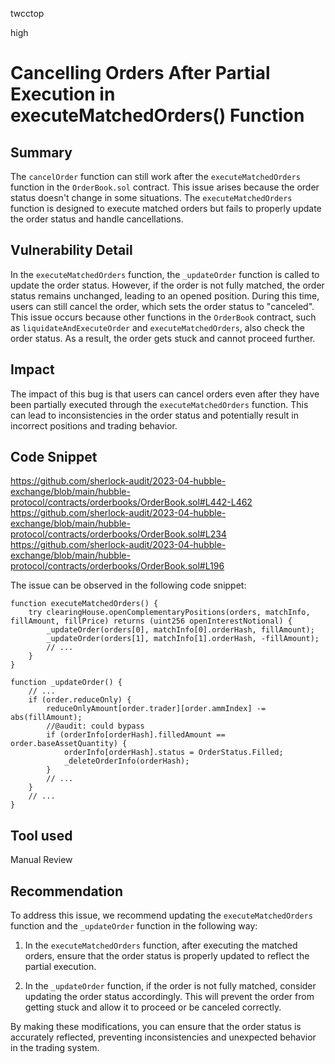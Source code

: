 twcctop

high

# Cancelling Orders After Partial Execution in executeMatchedOrders() Function

## Summary

The `cancelOrder` function can still work after the `executeMatchedOrders` function in the `OrderBook.sol` contract. This issue arises because the order status doesn't change in some situations. The `executeMatchedOrders` function is designed to execute matched orders but fails to properly update the order status and handle cancellations.

## Vulnerability Detail

In the `executeMatchedOrders` function, the `_updateOrder` function is called to update the order status. However, if the order is not fully matched, the order status remains unchanged, leading to an opened position. During this time, users can still cancel the order, which sets the order status to "canceled". This issue occurs because other functions in the `OrderBook` contract, such as `liquidateAndExecuteOrder` and `executeMatchedOrders`, also check the order status. As a result, the order gets stuck and cannot proceed further.

## Impact

The impact of this bug is that users can cancel orders even after they have been partially executed through the `executeMatchedOrders` function. This can lead to inconsistencies in the order status and potentially result in incorrect positions and trading behavior.

## Code Snippet
https://github.com/sherlock-audit/2023-04-hubble-exchange/blob/main/hubble-protocol/contracts/orderbooks/OrderBook.sol#L442-L462
https://github.com/sherlock-audit/2023-04-hubble-exchange/blob/main/hubble-protocol/contracts/orderbooks/OrderBook.sol#L234
https://github.com/sherlock-audit/2023-04-hubble-exchange/blob/main/hubble-protocol/contracts/orderbooks/OrderBook.sol#L196

The issue can be observed in the following code snippet:

```solidity
function executeMatchedOrders() {
    try clearingHouse.openComplementaryPositions(orders, matchInfo, fillAmount, fillPrice) returns (uint256 openInterestNotional) {
        _updateOrder(orders[0], matchInfo[0].orderHash, fillAmount);
        _updateOrder(orders[1], matchInfo[1].orderHash, -fillAmount);
        // ...
    }
}

function _updateOrder() {
    // ...
    if (order.reduceOnly) {
        reduceOnlyAmount[order.trader][order.ammIndex] -= abs(fillAmount);
        //@audit: could bypass
        if (orderInfo[orderHash].filledAmount == order.baseAssetQuantity) {
            orderInfo[orderHash].status = OrderStatus.Filled;
            _deleteOrderInfo(orderHash);
        }
        // ...
    }
    // ...
}
```

## Tool used

Manual Review

## Recommendation

To address this issue, we recommend updating the `executeMatchedOrders` function and the `_updateOrder` function in the following way:

1. In the `executeMatchedOrders` function, after executing the matched orders, ensure that the order status is properly updated to reflect the partial execution.

2. In the `_updateOrder` function, if the order is not fully matched, consider updating the order status accordingly. This will prevent the order from getting stuck and allow it to proceed or be canceled correctly.

By making these modifications, you can ensure that the order status is accurately reflected, preventing inconsistencies and unexpected behavior in the trading system.